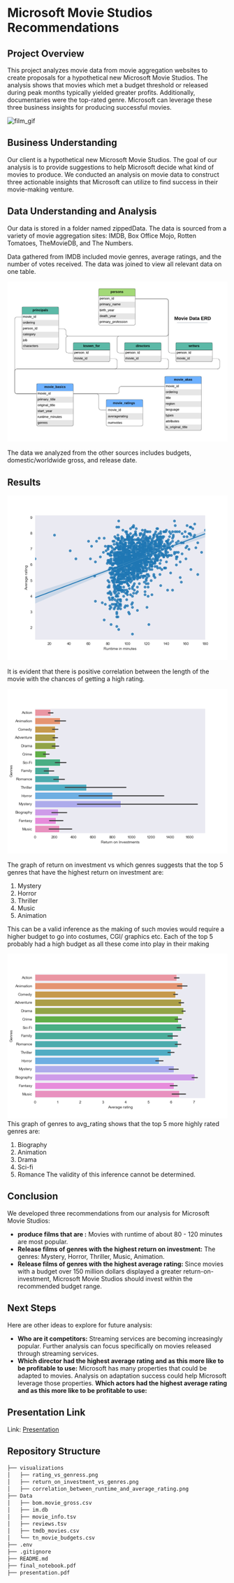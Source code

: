 # Microsoft Movie Studios Recommendations

## Project Overview

This project analyzes movie data from movie aggregation websites to create proposals for a hypothetical new Microsoft Movie Studios. The analysis shows that movies which met a budget threshold or released during peak months typically yielded greater profits. Additionally, documentaries were the top-rated genre. Microsoft can leverage these three business insights for producing successful movies.

![film_gif](https://media.giphy.com/media/26DOMQa5Ib2SmaRZm/giphy.gif)

## Business Understanding

Our client is a hypothetical new Microsoft Movie Studios. The goal of our analysis is to provide suggestions to help Microsoft decide what kind of movies to produce. We conducted an analysis on movie data to construct three actionable insights that Microsoft can utilize to find success in their movie-making venture.

## Data Understanding and Analysis

Our data is stored in a folder named zippedData. The data is sourced from a variety of movie aggregation sites: IMDB, Box Office Mojo, Rotten Tomatoes, TheMovieDB, and The Numbers. 

Data gathered from IMDB included movie genres, average ratings, and the number of votes received. The data was joined to view all relevant data on one table. 

![IM.db database schema](/movie_data_erd.jpeg)


The data we analyzed from the other sources includes budgets, domestic/worldwide gross, and release date.

## Results
![Correlation between runtime and rating](/visualizations/correlation_between_runtime_and_average_rating.png)

It is evident that there is positive correlation between the length of the movie with the chances of getting a high rating.

![Return on investment vs genres](/visualizations/return_on_investment_vs_genres.png)

The graph of return on investment vs which genres suggests that the top 5 genres that have the highest return on investment are:
1. Mystery
2. Horror
3. Thriller
4. Music
5. Animation

This can be a valid inference as the making of such movies would require a higher budget to go into costumes, CGI/ graphics etc. 
Each of the top 5 probably had a high budget as all these come into play in their making


![Average rating vs genres](/visualizations/rating_vs_genres.png)
This graph of genres to avg_rating shows that the top 5 more highly rated genres are:
1. Biography
2. Animation
3. Drama
4. Sci-fi
5. Romance
The validity of this inference cannot be determined.

## Conclusion

We developed three recommendations from our analysis for Microsoft Movie Studios:
- **produce films that are :** Movies with runtime of about 80 - 120 minutes are most popular.
- **Release films of genres with the highest return on investment:** The genres: Mystery, Horror, Thriller, Music, Animation.
- **Release films of genres with the highest average rating:** Since movies with a budget over 150 million dollars displayed a greater return-on-investment, Microsoft Movie Studios should invest within the recommended budget range.

## Next Steps

Here are other ideas to explore for future analysis:

- **Who are it competitors:** Streaming services are becoming increasingly popular. Further analysis can focus specifically on movies released through streaming services.
- **Which director had the highest average rating and as this more like to be profitable to use:** Microsoft has many properties that could be adapted to movies. Analysis on adaptation success could help Microsoft leverage those properties.
**Which actors had the highest average rating and as this more like to be profitable to use:**


## Presentation Link
Link: [Presentation](https://docs.google.com/presentation/d/1tbZg904uvMOtgNyubDKPGkIxGOk-1VOqFgCTMowjDpQ/edit?usp=sharing)

## Repository Structure
```
├── visualizations
│   ├── rating_vs_genress.png
│   ├── return_on_investment_vs_genres.png
│   ├── correlation_between_runtime_and_average_rating.png
├── Data
│   ├── bom.movie_gross.csv
│   ├── im.db
│   ├── movie_info.tsv
│   ├── reviews.tsv
│   ├── tmdb_movies.csv
│   └── tn_movie_budgets.csv
├── .env
├── .gitignore
├── README.md
├── final_notebook.pdf
├── presentation.pdf

```

